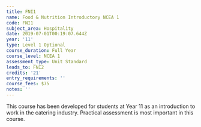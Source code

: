 ```yaml
---
title: FNI1
name: Food & Nutrition Introductory NCEA 1
code: FNI1
subject_area: Hospitality
date: 2019-07-01T00:19:07.644Z
year: '11'
type: Level 1 Optional
course_duration: Full Year
course_level: NCEA 1
assessment_type: Unit Standard
leads_to: FNI2
credits: '21'
entry_requirements: ''
course_fees: $75
notes: ''
---
```

This course has been developed for students at Year 11 as an introduction to work in the catering industry. Practical assessment is most important in this course.
